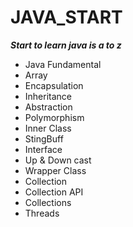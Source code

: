 # JAVA_START


***Start to learn java is a to z***

* Java Fundamental
* Array
* Encapsulation
* Inheritance
* Abstraction
* Polymorphism
* Inner Class
* StingBuff
* Interface
* Up & Down cast
* Wrapper Class
* Collection
* Collection API
* Collections
* Threads
